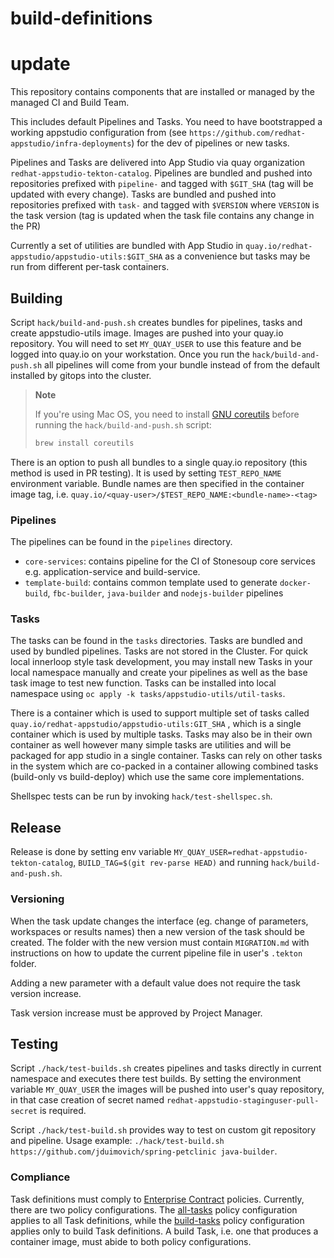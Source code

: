 # build-definitions
# update
This repository contains components that are installed or managed by the managed CI and Build Team.

This includes default Pipelines and Tasks. You need to have bootstrapped a working appstudio configuration from (see `https://github.com/redhat-appstudio/infra-deployments`) for the dev of pipelines or new tasks.

Pipelines and Tasks are delivered into App Studio via quay organization `redhat-appstudio-tekton-catalog`.
Pipelines are bundled and pushed into repositories prefixed with `pipeline-` and tagged with `$GIT_SHA` (tag will be updated with every change).
Tasks are bundled and pushed into repositories prefixed with `task-` and tagged with `$VERSION` where `VERSION` is the task version (tag is updated when the task file contains any change in the PR)

Currently a set of utilities are bundled with App Studio in `quay.io/redhat-appstudio/appstudio-utils:$GIT_SHA` as a convenience but tasks may be run from different per-task containers.


## Building

Script `hack/build-and-push.sh` creates bundles for pipelines, tasks and create appstudio-utils image. Images are pushed into your quay.io repository. You will need to set `MY_QUAY_USER` to use this feature and be logged into quay.io on your workstation.
Once you run the `hack/build-and-push.sh` all pipelines will come from your bundle instead of from the default installed by gitops into the cluster.

> **Note**
>
> If you're using Mac OS, you need to install [GNU coreutils](https://formulae.brew.sh/formula/coreutils) before running the `hack/build-and-push.sh` script:
> ```bash
> brew install coreutils
> ```

There is an option to push all bundles to a single quay.io repository (this method is used in PR testing). It is used by setting `TEST_REPO_NAME` environment variable. Bundle names are then specified in the container image tag, i.e. `quay.io/<quay-user>/$TEST_REPO_NAME:<bundle-name>-<tag>`

### Pipelines

The pipelines can be found in the `pipelines` directory.

- `core-services`: contains pipeline for the CI of Stonesoup core services e.g. application-service and build-service.
- `template-build`: contains common template used to generate `docker-build`, `fbc-builder`, `java-builder` and `nodejs-builder` pipelines

### Tasks

The tasks can be found in the `tasks` directories. Tasks are bundled and used by bundled pipelines. Tasks are not stored in the Cluster.
For quick local innerloop style task development, you may install new Tasks in your local namespace manually and create your pipelines as well as the base task image to test new function. Tasks can be installed into local namespace using `oc apply -k tasks/appstudio-utils/util-tasks`.

There is a container which is used to support multiple set of tasks called `quay.io/redhat-appstudio/appstudio-utils:GIT_SHA` , which is a single container which is used by multiple tasks. Tasks may also be in their own container as well however many simple tasks are utilities and will be packaged for app studio in a single container. Tasks can rely on other tasks in the system which are co-packed in a container allowing combined tasks (build-only vs build-deploy) which use the same core implementations.

Shellspec tests can be run by invoking `hack/test-shellspec.sh`.

## Release

Release is done by setting env variable `MY_QUAY_USER=redhat-appstudio-tekton-catalog`, `BUILD_TAG=$(git rev-parse HEAD)` and running `hack/build-and-push.sh`.

### Versioning

When the task update changes the interface (eg. change of parameters, workspaces or results names) then a new version of the task should be created. The folder with the new version must contain `MIGRATION.md` with instructions on how to update the current pipeline file in user's `.tekton` folder.

Adding a new parameter with a default value does not require the task version increase.

Task version increase must be approved by Project Manager.

## Testing

Script `./hack/test-builds.sh` creates pipelines and tasks directly in current namespace and executes there test builds. By setting the environment variable `MY_QUAY_USER` the images will be pushed into user's quay repository, in that case creation of secret named `redhat-appstudio-staginguser-pull-secret` is required.

Script `./hack/test-build.sh` provides way to test on custom git repository and pipeline. Usage example: `./hack/test-build.sh https://github.com/jduimovich/spring-petclinic java-builder`.

### Compliance

Task definitions must comply to [Enterprise Contract](https://enterprisecontract.dev/) policies.
Currently, there are two policy configurations. The [all-tasks](./policies/all-tasks.yaml) policy
configuration applies to all Task definitions, while the [build-tasks](./policies/build-tasks.yaml)
policy configuration applies only to build Task definitions. A build Task, i.e. one that produces a
container image, must abide to both policy configurations.
